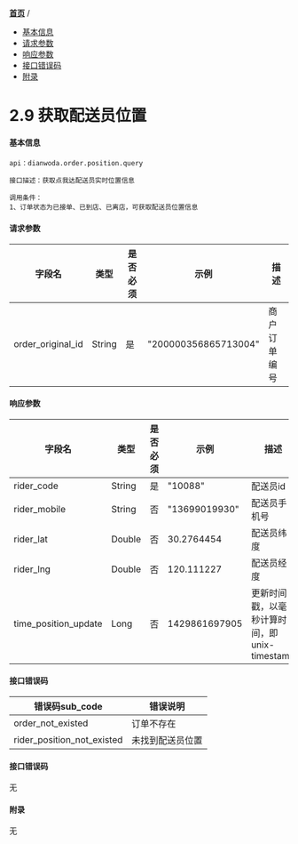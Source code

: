 [**首页**](https://open-qa1.dwbops.com/) /

- <a href="#基本信息">基本信息</a>
- <a href="#请求参数">请求参数</a>
- <a href="#响应参数">响应参数</a>
- <a href="#接口错误码">接口错误码</a>
- <a href="#附录">附录</a>


# 2.9 获取配送员位置

#### 基本信息
```
api：dianwoda.order.position.query

接口描述：获取点我达配送员实时位置信息

调用条件：
1、订单状态为已接单、已到店、已离店，可获取配送员位置信息
```

#### 请求参数
字段名 | 类型 | 是否必须 | 示例 | 描述
---|---|---|---|---
order\_original\_id|String|是|"200000356865713004"|商户订单编号

#### 响应参数
字段名 | 类型 | 是否必须 | 示例 | 描述
---|---|---|---|---
rider\_code|String|是|"10088"|配送员id
rider\_mobile|String|否|"13699019930"|配送员手机号
rider\_lat|Double|否|30.2764454|配送员纬度
rider\_lng|Double|否|120.111227|配送员经度
time\_position\_update|Long|否|1429861697905|更新时间戳，以毫秒计算时间，即unix-timestamp


#### 接口错误码
错误码sub_code | 错误说明
---|---|
order\_not\_existed|订单不存在|
rider\_position\_not\_existed|未找到配送员位置|

#### 接口错误码
无
#### 附录
无